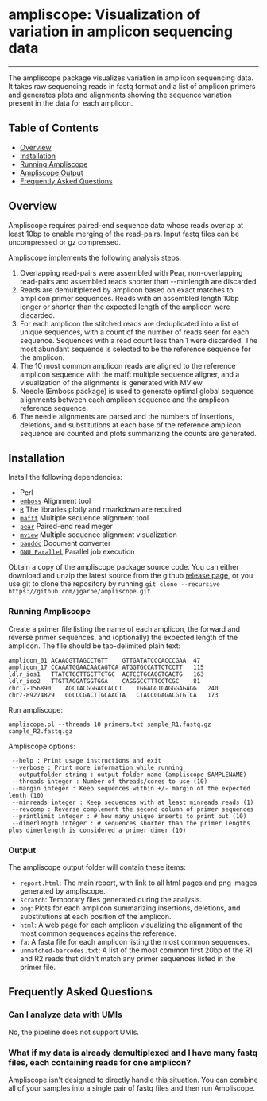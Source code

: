 # ampliscope: Visualization of variation in amplicon sequencing data

------

The ampliscope package visualizes variation in amplicon sequencing data. It takes raw sequencing reads in fastq format and a list of amplicon primers and generates plots and alignments showing the sequence variation present in the data for each amplicon.

## Table of Contents
- [Overview](#overview)
- [Installation](#installation)
- [Running Ampliscope](#running_ampliscope)
- [Ampliscope Output](#output)
- [Frequently Asked Questions](#FAQ)

## Overview<a name="overview"></a>

Ampliscope requires paired-end sequence data whose reads overlap at least 10bp to enable merging of the read-pairs. Input fastq files can be uncompressed or gz compressed.

Ampliscope implements the following analysis steps:

1. Overlapping read-pairs were assembled with Pear, non-overlapping read-pairs and assembled reads shorter than --minlength are discarded. 
2. Reads are demultiplexed by amplicon based on exact matches to amplicon primer sequences. Reads with an assembled length 10bp longer or shorter than the expected length of the amplicon were discarded. 
3. For each amplicon the stitched reads are deduplicated into a list of unique sequences, with a count of the number of reads seen for each sequence. Sequences with a read count less than 1 were discarded. The most abundant sequence is selected to be the reference sequence for the amplicon. 
4. The 10 most common amplicon reads are aligned to the reference amplicon sequence with the mafft multiple sequence aligner, and a visualization of the alignments is generated with MView
5. Needle (Emboss package) is used to generate optimal global sequence alignments between each amplicon sequence and the amplicon reference sequence. 
6. The needle alignments are parsed and the numbers of insertions, deletions, and substitutions at each base of the reference amplicon sequence are counted and plots summarizing the counts are generated.

## Installation<a name="installation"></a>

Install the following dependencies:
* Perl
* [`emboss`](<https://emboss.sourceforge.net/download/>) Alignment tool
* [`R`](<https://r-project.org>) The libraries plotly and rmarkdown are required
* [`mafft`](<https://mafft.cbrc.jp/alignment/software/>) Multiple sequence alignment tool
* [`pear`](<https://github.com/tseemann/PEAR>) Paired-end read meger
* [`mview`](<https://desmid.github.io/mview/>) Multiple sequence alignment visualization
* [`pandoc`](<https://pandoc.org>) Document converter
* [`GNU Parallel`](<https://www.gnu.org/software/parallel/>) Parallel job execution

Obtain a copy of the ampliscope package source code. You can either download and unzip the latest source from the github [release page](https://github.com/jgarbe/ampliscope/releases), or you use git to clone the repository by running `git clone --recursive https://github.com/jgarbe/ampliscope.git`


### Running Ampliscope<a name="running_ampliscope"></a>

Create a primer file listing the name of each amplicon, the forward and reverse primer sequences, and (optionally) the expected length of the amplicon. The file should be tab-delimited plain text:

```
amplicon_01	ACAACGTTAGCCTGTT	GTTGATATCCCACCCGAA	47
amplicon_17	CCAAATGGAACAACAGTCA	ATGGTGCCATTCTCCTT	115
ldlr_ios1	TTATCTGCTTGCTTCTGC	ACTCCTGCAGGTCACTG	163
ldlr_iso2	TTGTTAGGATGGTGGA	CAGGGCCTTTCCTCGC	81
chr17-156890	AGCTACGGGACCACCT	TGGAGGTGAGGGAGAGG	240
chr7-89274829	GGCCCGACTTGCAACTA	CTACCGGAGACGTGTCA	173
```

Run ampliscope:

```
ampliscope.pl --threads 10 primers.txt sample_R1.fastq.gz sample_R2.fastq.gz
```

Ampliscope options:

     --help : Print usage instructions and exit
     --verbose : Print more information while running
     --outputfolder string : output folder name (ampliscope-SAMPLENAME)
     --threads integer : Number of threads/cores to use (10)
     --margin integer : Keep sequences within +/- margin of the expected lenth (10)
     --minreads integer : Keep sequences with at least minreads reads (1)
     --revcomp : Reverse complement the second column of primer sequences
     --printlimit integer : # how many unique inserts to print out (10)
     --dimerlength integer : # sequences shorter than the primer lengths plus dimerlength is considered a primer dimer (10)

### Output<a name="output"></a>

The ampliscope output folder will contain these items:

- `report.html`: The main report, with link to all html pages and png images generated by ampliscope.
- `scratch`: Temporary files generated during the analysis.
- `png`: Plots for each amplicon summarizing insertions, deletions, and substitutions at each position of the amplicon.
- `html`: A web page for each amplicon visualizing the alignment of the most common sequences agains the reference.
- `fa`: A fasta file for each amplicon listing the most common sequences.
- `unmatched-barcodes.txt`: A list of the most common first 20bp of the R1 and R2 reads that didn't match any primer sequences listed in the primer file.

## Frequently Asked Questions<a name="FAQ"></a>

### Can I analyze data with UMIs

No, the pipeline does not support UMIs.

### What if my data is already demultiplexed and I have many fastq files, each containing reads for one amplicon?

Ampliscope isn't designed to directly handle this situation. You can combine all of your samples into a single pair of fastq files and then run Ampliscope.